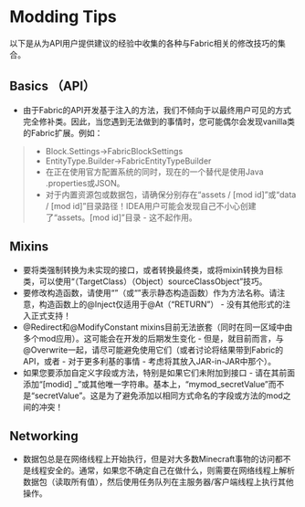 # Modding Tips
以下是从为API用户提供建议的经验中收集的各种与Fabric相关的修改技巧的集合。
## Basics （API）
* 由于Fabric的API开发基于注入的方法，我们不倾向于以最终用户可见的方式完全修补类。因此，当您遇到无法做到的事情时，您可能偶尔会发现vanilla类的Fabric扩展。例如：
>* Block.Settings→FabricBlockSettings
>* EntityType.Builder→FabricEntityTypeBuilder
>* 在正在使用官方配置系统的同时，现在的一个替代是使用Java .properties或JSON。
>* 对于内置资源包或数据包，请确保分别存在“assets / [mod id]”或“data / [mod id]”目录路径！IDEA用户可能会发现自己不小心创建了“assets。[mod id]”目录 - 这不起作用。

## Mixins


* 要将类强制转换为未实现的接口，或者转换最终类，或将mixin转换为目标类，可以使用“（TargetClass）（Object）sourceClassObject”技巧。
* 要修改构造函数，请使用“<init>”（或“<clinit>”表示静态构造函数）作为方法名称。请注意，构造函数上的@Inject仅适用于@At（“RETURN”） - 没有其他形式的注入正式支持！
* @Redirect和@ModifyConstant mixins目前无法嵌套（同时在同一区域中由多个mod应用）。这可能会在开发的后期发生变化 - 但是，就目前而言，与@Overwrite一起，请尽可能避免使用它们（或者讨论将结果带到Fabric的API，或者 - 对于更多利基的事情 - 考虑将其放入JAR-in-JAR中那个）。
* 如果您要添加自定义字段或方法，特别是如果它们未附加到接口 - 请在其前面添加“[modid] _”或其他唯一字符串。基本上，“mymod_secretValue”而不是“secretValue”。这是为了避免添加以相同方式命名的字段或方法的mod之间的冲突！

## Networking
* 数据包总是在网络线程上开始执行，但是对大多数Minecraft事物的访问都不是线程安全的。通常，如果您不确定自己在做什么，则需要在网络线程上解析数据包（读取所有值），然后使用任务队列在主服务器/客户端线程上执行其他操作。